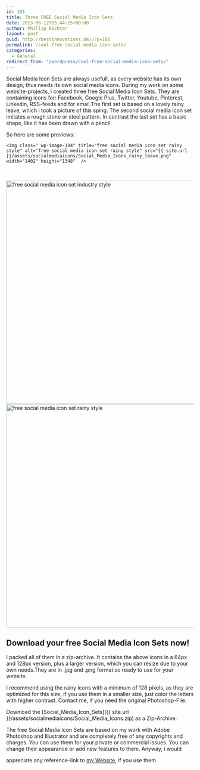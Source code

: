 ```yaml
---
id: 181
title: Three FREE Social Media Icon Sets
date: 2013-06-12T15:44:25+00:00
author: Phillip Richter
layout: post
guid: http://bestinnovations.de//?p=181
permalink: /cool-free-social-media-icon-sets/
categories:
  - General
redirect_from: "/wordpress/cool-free-social-media-icon-sets/"
---
```

Social Media Icon Sets are always usefull, as every website has its own design, thus needs its own social media icons. During my work on some website-projects, i created three free Social Media Icon Sets. They are containing icons for: Facebook, Google Plus, Twitter, Youtube, Pinterest, Linkedin, RSS-feeds and for email.The first set is based on a lovely rainy leave, which i took a picture of this sping. The second social media icon set imitates a rough stone or steel pattern. In contrast the last set has a basic shape, like it has been drawn with a pencil.

So here are some previews:

	<img class=" wp-image-184" title="free social media icon set rainy style" alt="free social media icon set rainy style" src="{{ site.url }}/assets/socialmediaicons/Social_Media_Icons_rainy_leave.png" width="1402" height="1348"  />


&nbsp;

<!--more-->

<img class=" wp-image-183   " title="free social media icon set industry style" alt="free social media icon set industry style" src="{{ site.url }}/assets/socialmediaicons/Social_Media_Icons_industry.png" width="900" height="600" />

<img class=" wp-image-182   " title="free social media icon set rainy style" alt="free social media icon set rainy style" src="{{ site.url }}/assets/socialmediaicons/Social_Media_Icons_Gezeichnet.png" width="900" height="600"  />


## Download your free Social Media Icon Sets now!

I packed all of them in a zip-archive. It contains the above icons in a 64px and 128px version, plus a larger version, which you can resize due to your own needs.They are in .jpg and .png format so ready to use for your website.

I recommend using the rainy icons with a minimum of 128 pixels, as they are optimized for this size, if you use them in a smaller size, just color the letters with higher contrast. Contact me, if you need the original Photoshop-File.

Download the [Social\_Media\_Icon_Sets]({{ site.url }}/assets/socialmediaicons/Social_Media_Icons.zip) as a Zip-Archive.

<!--[if gte mso 9]><xml>
<o:OfficeDocumentSettings>
<o:AllowPNG/>
</o:OfficeDocumentSettings>
</xml><![endif]-->The free Social Media Icon Sets are based on my work with Adobe Photoshop and Illustrator and are completely free of any copyrights and charges. You can use them for your private or commercial issues. You can change their appearance or add new features to them. Anyway, i would 

<span id="taw" style="margin-right: 0;"><span class="spell">appreciate</span></span> any reference-link to [my Website](http://www.webstudio-richter.de), if you use them.
